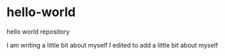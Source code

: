 # hello-world
hello world repository

I am writing a little bit about myself
I edited to add a little bit about myself
